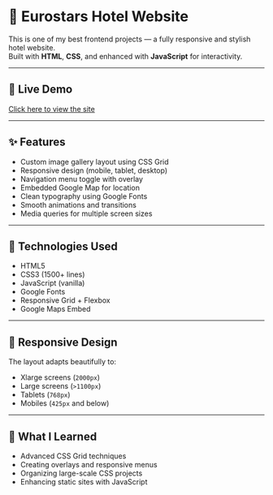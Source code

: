 # 🏨 Eurostars Hotel Website

This is one of my best frontend projects — a fully responsive and stylish hotel website.  
Built with **HTML**, **CSS**, and enhanced with **JavaScript** for interactivity.

---

## 📍 Live Demo

[Click here to view the site](https://mohammad-irfan-noorzada.github.io/eurostars-gran-hotel-santiago/)

---

## ✨ Features

- Custom image gallery layout using CSS Grid
- Responsive design (mobile, tablet, desktop)
- Navigation menu toggle with overlay
- Embedded Google Map for location
- Clean typography using Google Fonts
- Smooth animations and transitions
- Media queries for multiple screen sizes

---

## 📁 Technologies Used

- HTML5
- CSS3 (1500+ lines)
- JavaScript (vanilla)
- Google Fonts
- Responsive Grid + Flexbox
- Google Maps Embed

---

## 📱 Responsive Design

The layout adapts beautifully to:
- Xlarge screens (`2000px`)
- Large screens (`>1100px`)
- Tablets (`768px`)
- Mobiles (`425px` and below)

---

## 🧠 What I Learned

- Advanced CSS Grid techniques
- Creating overlays and responsive menus
- Organizing large-scale CSS projects
- Enhancing static sites with JavaScript